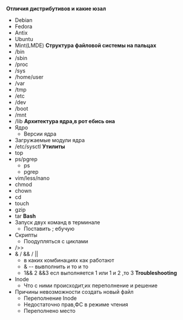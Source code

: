 **Отличия дистрибутивов и какие юзал**
- Debian
- Fedora
- Antix
- Ubuntu
- Mint(LMDE)
**Структура файловой системы на пальцах**
- /bin
- /sbin
- /proc
- /sys
- /home/user
- /var
- /tmp
- /etc
- /dev
- /boot
- /mnt
- /lib
**Архитектура ядра,в рот ебись она**
- Ядро
	- Версии ядра 
- Загружаемые модули ядра
- /etc/sysctl
**Утилиты**
-  top
- ps/pgrep 
	- ps
	- pgrep
- vim/less/nano
- chmod
- chown
- cd
- touch
- gzip
- tar
**Bash**
- Запуск двух команд в терминале 
	- Поставить ; ебучую
- Скрипты 
	- Поодупляться с циклами 
- />>
- & / && / ||
	- в каких комбинациях как работают
	- & -- вывполнить и то и то 
	- 1&& 2 &&3 есл выполняется 1 или 1 и 2 ,то 3
**Troubleshooting**
- Inode
	- Что с ними происходит,их переполнение и решение
- Причины невозможности создать новый файл
	- Переполнение Inode
	- Недостаточно прав,ФС в режиме чтения
	- Переполнено место